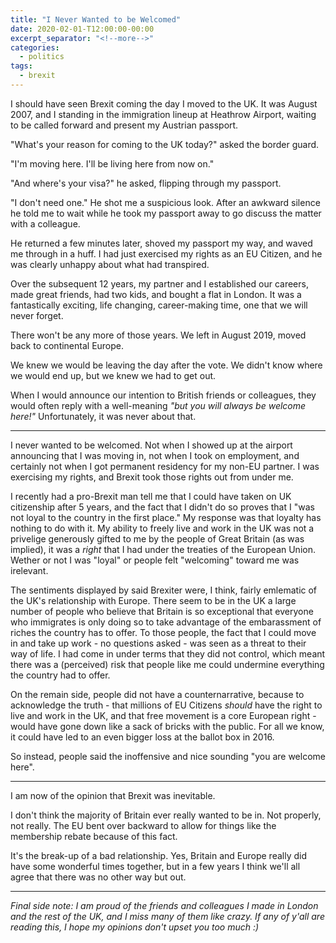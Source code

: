 ```yaml
---
title: "I Never Wanted to be Welcomed"
date: 2020-02-01-T12:00:00-00:00
excerpt_separator: "<!--more-->"
categories:
  - politics
tags:
  - brexit
---
```


I should have seen Brexit coming the day I moved to the UK.  It was August 2007, and I standing in the immigration lineup at Heathrow Airport, waiting to be called forward and present my Austrian passport.

"What's your reason for coming to the UK today?" asked the border guard.

"I'm moving here. I'll be living here from now on."

"And where's your visa?" he asked, flipping through my passport.

"I don't need one." He shot me a suspicious look. After an awkward silence he told me to wait while he took my passport away to go discuss the matter with a colleague. 

He returned a few minutes later, shoved my passport my way, and waved me through in a huff. I had just exercised my rights as an EU Citizen, and he was clearly unhappy about what had transpired.

<!--more-->

Over the subsequent 12 years, my partner and I established our careers, made great friends, had two kids, and bought a flat in London. It was a fantastically exciting, life changing, career-making time, one that we will never forget.

There won't be any more of those years. We left in August 2019, moved back to continental Europe.

We knew we would be leaving the day after the vote. We didn't know where we would end up, but we knew we had to get out.

When I would announce our intention to British friends or colleagues, they would often reply with a well-meaning _"but you will always be welcome here!"_ Unfortunately, it was never about that.

---

I never wanted to be welcomed. Not when I showed up at the airport announcing that I was moving in, not when I took on employment, and certainly not when I got permanent residency for my non-EU partner. I was exercising my rights, and Brexit took those rights out from under me.

I recently had a pro-Brexit man tell me that I could have taken on UK citizenship after 5 years, and the fact that I didn't do so proves that I "was not loyal to the country in the first place."  My response was that loyalty has nothing to do with it. My ability to freely live and work in the UK was not a privelige generously gifted to me by the people of Great Britain (as was implied), it was a _right_ that I had under the treaties of the European Union. Wether or not I was "loyal" or people felt "welcoming" toward me was irelevant.

The sentiments displayed by said Brexiter were, I think, fairly emlematic of the UK's relationship with Europe. There seem to be in the UK a large number of people who believe that Britain is so exceptional that everyone who immigrates is only doing so to take advantage of the embarassment of riches the country has to offer. To those people, the fact that I could move in and take up work - no questions asked - was seen as a threat to their way of life. I had come in under terms that they did not control, which meant there was a (perceived) risk that people like me could undermine everything the country had to offer.

On the remain side, people did not have a counternarrative, because to acknowledge the truth - that millions of EU Citizens _should_ have the right to live and work in the UK, and that free movement is a core European right - would have gone down like a sack of bricks with the public. For all we know, it could have led to an even bigger loss at the ballot box in 2016.

So instead, people said the inoffensive and nice sounding "you are welcome here".

---

I am now of the opinion that Brexit was inevitable.

I don't think the majority of Britain ever really wanted to be in. Not properly, not really. The EU bent over backward to allow for things like the membership rebate because of this fact. 

It's the break-up of a bad relationship. Yes, Britain and Europe really did have some wonderful times together, but in a few years I think we'll all agree that there was no other way but out.

---

_Final side note: I am proud of the friends and colleagues I made in London and the rest of the UK, and I miss many of them like crazy. If any of y'all are reading this, I hope my opinions don't upset you too much :)_
